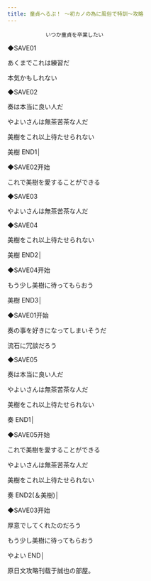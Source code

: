 ```yaml
---
title: 童貞へるぷ！ ～初カノの為に風俗で特訓～攻略
---
```


                いつか童貞を卒業したい

◆SAVE01

あくまでこれは練習だ

本気かもしれない

◆SAVE02

奏は本当に良い人だ

やよいさんは無茶苦茶な人だ

美樹をこれ以上待たせられない



美樹 END1│



◆SAVE02开始

これで美樹を愛することができる

◆SAVE03

やよいさんは無茶苦茶な人だ

◆SAVE04

美樹をこれ以上待たせられない



美樹 END2│



◆SAVE04开始

もう少し美樹に待ってもらおう



美樹 END3│



◆SAVE01开始

奏の事を好きになってしまいそうだ

流石に冗談だろう

◆SAVE05

奏は本当に良い人だ

やよいさんは無茶苦茶な人だ

美樹をこれ以上待たせられない



奏 END1│



◆SAVE05开始

これで美樹を愛することができる

やよいさんは無茶苦茶な人だ

美樹をこれ以上待たせられない



奏 END2(＆美樹)│



◆SAVE03开始

厚意でしてくれたのだろう

もう少し美樹に待ってもらおう



やよい END│



原日文攻略刊载于誠也の部屋。


              
